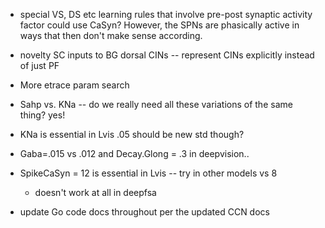 * special VS, DS etc learning rules that involve pre-post synaptic activity factor could use CaSyn?
However, the SPNs are phasically active in ways that then don't make sense according.

* novelty SC inputs to BG dorsal CINs -- represent CINs explicitly instead of just PF

* More etrace param search
* Sahp vs. KNa -- do we really need all these variations of the same thing?  yes!
* KNa is essential in Lvis .05 should be new std though?

* Gaba=.015 vs .012 and Decay.Glong = .3 in deepvision..

* SpikeCaSyn = 12 is essential in Lvis -- try in other models vs 8
	+ doesn't work at all in deepfsa

* update Go code docs throughout per the updated CCN docs


